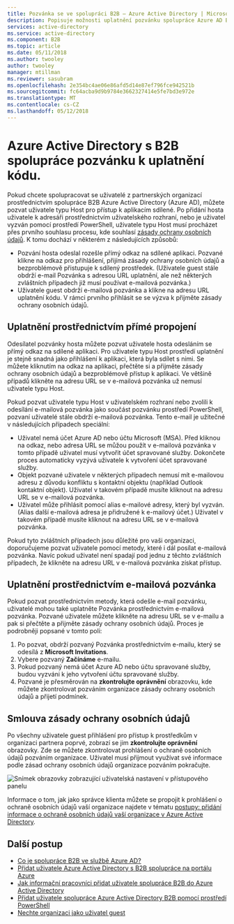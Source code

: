 ```yaml
---
title: Pozvánka se ve spolupráci B2B – Azure Active Directory | Microsoft Docs
description: Popisuje možnosti uplatnění pozvánku spolupráce Azure AD B2B pro koncové uživatele, včetně smlouvu na zásady ochrany osobních údajů.
services: active-directory
ms.service: active-directory
ms.component: B2B
ms.topic: article
ms.date: 05/11/2018
ms.author: twooley
author: twooley
manager: mtillman
ms.reviewer: sasubram
ms.openlocfilehash: 2e354bc4ae06e86afd5d14e87ef796fce942521b
ms.sourcegitcommit: fc64acba9d9b9784e3662327414e5fe7bd3e972e
ms.translationtype: MT
ms.contentlocale: cs-CZ
ms.lasthandoff: 05/12/2018
---
```

# <a name="azure-active-directory-b2b-collaboration-invitation-redemption"></a>Azure Active Directory s B2B spolupráce pozvánku k uplatnění kódu.

Pokud chcete spolupracovat se uživatelé z partnerských organizací prostřednictvím spolupráce B2B Azure Active Directory (Azure AD), můžete pozvat uživatele typu Host pro přístup k aplikacím sdílené. Po přidání hosta uživatele k adresáři prostřednictvím uživatelského rozhraní, nebo je uživatel vyzván pomocí prostředí PowerShell, uživatele typu Host musí procházet přes prvního souhlasu procesu, kde souhlasí [zásady ochrany osobních údajů](#privacy-policy-agreement). K tomu dochází v některém z následujících způsobů:

- Pozvání hosta odeslal rozešle přímý odkaz na sdílené aplikaci. Pozvané klikne na odkaz pro přihlášení, přijímá zásady ochrany osobních údajů a bezproblémově přistupuje k sdílený prostředek. (Uživatele guest stále obdrží e-mail Pozvánka s adresou URL uplatnění, ale než některých zvláštních případech již musí používat e-mailová pozvánka.)  
- Uživatele guest obdrží e-mailová pozvánka a klikne na adresu URL uplatnění kódu. V rámci prvního přihlásit se se výzva k přijměte zásady ochrany osobních údajů.

## <a name="redemption-through-a-direct-link"></a>Uplatnění prostřednictvím přímé propojení

Odesílatel pozvánky hosta můžete pozvat uživatele hosta odesláním se přímý odkaz na sdílené aplikaci. Pro uživatele typu Host prostředí uplatnění je stejně snadná jako přihlášení k aplikaci, která byla sdílet s nimi. Se můžete kliknutím na odkaz na aplikaci, přečtěte si a přijměte zásady ochrany osobních údajů a bezproblémově přístup k aplikaci. Ve většině případů klikněte na adresu URL se v e-mailová pozvánka už nemusí uživatele typu Host.

Pokud pozvat uživatele typu Host v uživatelském rozhraní nebo zvolili k odesílání e-mailová pozvánka jako součást pozvánku prostředí PowerShell, pozvaní uživatelé stále obdrží e-mailová pozvánka. Tento e-mail je užitečné v následujících případech speciální:

- Uživatel nemá účet Azure AD nebo účtu Microsoft (MSA). Před kliknou na odkaz, nebo adresa URL se můžou použít v e-mailová pozvánka v tomto případě uživatel musí vytvořit účet spravované služby. Dokončete proces automaticky vyzývá uživatele k vytvoření účet spravované služby.
- Objekt pozvané uživatele v některých případech nemusí mít e-mailovou adresu z důvodu konfliktu s kontaktní objektu (například Outlook kontaktní objekt). Uživatel v takovém případě musíte kliknout na adresu URL se v e-mailová pozvánka.
- Uživatel může přihlásit pomocí alias e-mailové adresy, který byl vyzván. (Alias další e-mailová adresa je přidružené k e-mailový účet.) Uživatel v takovém případě musíte kliknout na adresu URL se v e-mailová pozvánka.

Pokud tyto zvláštních případech jsou důležité pro vaši organizaci, doporučujeme pozvat uživatele pomocí metody, které i dál posílat e-mailová pozvánka. Navíc pokud uživatel není spadají pod jednu z těchto zvláštních případech, že klikněte na adresu URL v e-mailová pozvánka získat přístup.

## <a name="redemption-through-the-invitation-email"></a>Uplatnění prostřednictvím e-mailová pozvánka

Pokud pozvat prostřednictvím metody, která odešle e-mail pozvánku, uživatelé mohou také uplatněte Pozvánka prostřednictvím e-mailová pozvánka. Pozvané uživatele můžete klikněte na adresu URL se v e-mailu a pak si přečtěte a přijměte zásady ochrany osobních údajů. Proces je podrobněji popsané v tomto poli:

1.  Po pozvat, obdrží pozvaný Pozvánka prostřednictvím e-mailu, který se odesílá z **Microsoft Invitations**.
2.  Vybere pozvaný **Začínáme** e-mailu.
3.  Pokud pozvaný nemá účet Azure AD nebo účtu spravované služby, budou vyzváni k jeho vytvoření účtu spravované služby.
4.  Pozvané je přesměrován na **zkontrolujte oprávnění** obrazovku, kde můžete zkontrolovat pozváním organizace zásady ochrany osobních údajů a přijetí podmínek.

## <a name="privacy-policy-agreement"></a>Smlouva zásady ochrany osobních údajů

Po všechny uživatele guest přihlášení pro přístup k prostředkům v organizaci partnera poprvé, zobrazí se jim **zkontrolujte oprávnění** obrazovky. Zde se můžete zkontrolovat prohlášení o ochraně osobních údajů pozváním organizace. Uživatel musí přijmout využívat své informace podle zásad ochrany osobních údajů organizace pozváním pokračujte.

![Snímek obrazovky zobrazující uživatelská nastavení v přístupového panelu](media/active-directory-b2b-redemption-experience/ConsentScreen.png) 

Informace o tom, jak jako správce klienta můžete se propojit k prohlášení o ochraně osobních údajů vaší organizace najdete v tématu [postupy: přidání informace o ochraně osobních údajů vaší organizace v Azure Active Directory](https://aka.ms/adprivacystatement).

## <a name="next-steps"></a>Další postup

- [Co je spolupráce B2B ve službě Azure AD?](active-directory-b2b-what-is-azure-ad-b2b.md)
- [Přidat uživatele Azure Active Directory s B2B spolupráce na portálu Azure](active-directory-b2b-admin-add-users.md)
- [Jak informační pracovníci přidat uživatele spolupráce B2B do Azure Active Directory](active-directory-b2b-iw-add-users.md)
- [Přidat uživatele spolupráce Azure Active Directory B2B pomocí prostředí PowerShell](active-directory-b2b-api.md#powershell)
- [Nechte organizaci jako uživatel guest](active-directory-b2b-leave-the-organization.md)